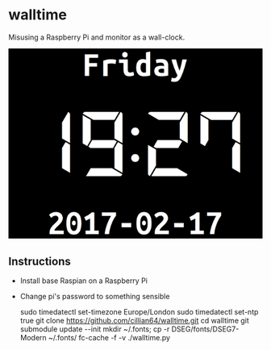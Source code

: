 # walltime
Misusing a Raspberry Pi and monitor as a wall-clock.

![Screenshot](walltime.png)

## Instructions
* Install base Raspian on a Raspberry Pi
* Change pi's password to something sensible

    sudo timedatectl set-timezone Europe/London
    sudo timedatectl set-ntp true
    git clone https://github.com/cillian64/walltime.git
    cd walltime
    git submodule update --init
    mkdir ~/.fonts; cp -r DSEG/fonts/DSEG7-Modern ~/.fonts/
    fc-cache -f -v
    ./walltime.py

